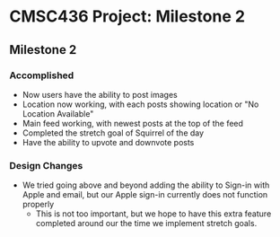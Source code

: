 # CMSC436 Project: Milestone 2

## Milestone 2

### Accomplished

 * Now users have the ability to post images
 * Location now working, with each posts showing location or "No Location Available"
 * Main feed working, with newest posts at the top of the feed
 * Completed the stretch goal of Squirrel of the day
 * Have the ability to upvote and downvote posts


### Design Changes
 * We tried going above and beyond adding the ability to Sign-in with Apple and email, but our Apple sign-in currently does not function properly
	* This is not too important, but we hope to have this extra feature completed around our the time we implement stretch goals.

